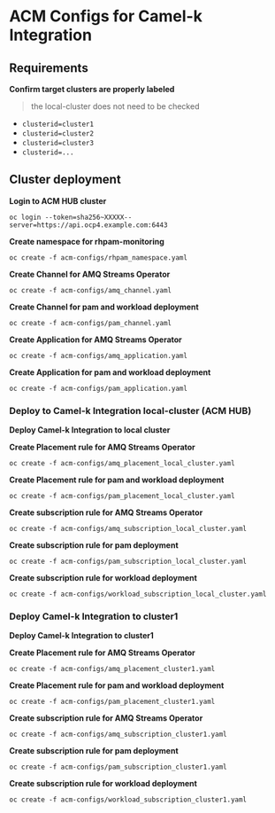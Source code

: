 # ACM Configs for Camel-k Integration

## Requirements 
**Confirm target clusters are properly labeled**
> the local-cluster does not need to be checked
*  `clusterid=cluster1`
*  `clusterid=cluster2`
*  `clusterid=cluster3`
*  `clusterid=...`

## Cluster deployment 

**Login to ACM HUB cluster**
```
oc login --token=sha256~XXXXX--server=https://api.ocp4.example.com:6443
```

**Create namespace for rhpam-monitoring**
```
oc create -f acm-configs/rhpam_namespace.yaml
```

**Create Channel for AMQ Streams Operator**
```
oc create -f acm-configs/amq_channel.yaml
```

**Create Channel for pam and workload deployment**
```
oc create -f acm-configs/pam_channel.yaml
```

**Create Application for  AMQ Streams Operator**
```
oc create -f acm-configs/amq_application.yaml
```

**Create Application for pam and workload deployment**
```
oc create -f acm-configs/pam_application.yaml
```

### Deploy to Camel-k Integration local-cluster (ACM HUB)
**Deploy Camel-k Integration to local cluster**

**Create Placement rule for AMQ Streams Operator**
```
oc create -f acm-configs/amq_placement_local_cluster.yaml
```

**Create Placement rule for pam and workload deployment**
```
oc create -f acm-configs/pam_placement_local_cluster.yaml 
```

**Create subscription rule for AMQ Streams Operator**
```
oc create -f acm-configs/amq_subscription_local_cluster.yaml
```

**Create subscription rule for pam deployment**
```
oc create -f acm-configs/pam_subscription_local_cluster.yaml
```

**Create subscription rule for workload deployment**
```
oc create -f acm-configs/workload_subscription_local_cluster.yaml
```


### Deploy Camel-k Integration  to cluster1 

**Deploy Camel-k Integration to cluster1**

**Create Placement rule for AMQ Streams Operator**
```
oc create -f acm-configs/amq_placement_cluster1.yaml
```

**Create Placement rule for pam and workload deployment**
```
oc create -f acm-configs/pam_placement_cluster1.yaml 
```

**Create subscription rule for AMQ Streams Operator**
```
oc create -f acm-configs/amq_subscription_cluster1.yaml
```

**Create subscription rule for pam deployment**
```
oc create -f acm-configs/pam_subscription_cluster1.yaml
```

**Create subscription rule for workload deployment**
```
oc create -f acm-configs/workload_subscription_cluster1.yaml
```